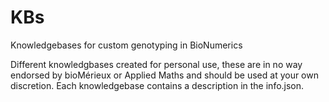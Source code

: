 # KBs
Knowledgebases for custom genotyping in BioNumerics

Different knowledgbases created for personal use, these are in no way endorsed by bioMérieux or Applied Maths and should be used at your own discretion. 
Each knowledgebase contains a description in the info.json.
